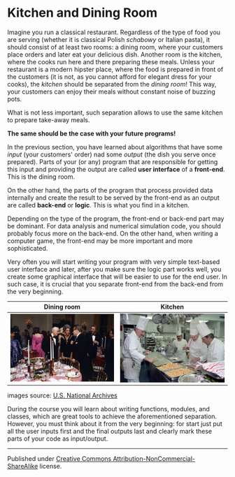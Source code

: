 # Kitchen and Dining Room

Imagine you run a classical restaurant. Regardless of the type of food you are serving (whether it is classical Polish *schabowy* or Italian pasta), it should consist of at least two rooms: a dining room, where your customers place orders and later eat your delicious dish. Another room is the kitchen, where the cooks run here and there preparing these meals. Unless your restaurant is a modern hipster place, where the food is prepared in front of the customers (it is not, as you cannot afford for elegant dress for your cooks), the *kitchen* should be separated from the *dining room*! This way, your customers can enjoy their meals without constant noise of buzzing pots.

What is not less important, such separation allows to use the same kitchen to prepare take-away meals.

**The same should be the case with your future programs!**

In the previous section, you have learned about algorithms that have some *input* (your customers' order) nad some *output* (the dish you serve once prepared). Parts of your (or any) program that are responsible for getting this input and providing the output are called **user interface** of a **front-end**. This is the dining room.

On the other hand, the parts of the program that process provided data internally and create the result to be served by the front-end as an output are called **back-end** or **logic**. This is what you find in a kitchen.

Depending on the type of the program, the front-end or back-end part may be dominant. For data analysis and numerical simulation code, you should probably focus more on the back-end. On the other hand, when writing a computer game, the front-end may be more important and more sophisticated.

Very often you will start writing your program with very simple text-based user interface and later, after you make sure the logic part works well, you create some graphical interface that will be easier to use for the end user. In such case, it is crucial that you separate front-end from the back-end from the very beginning.

| Dining room                                                | Kitchen                                                    |
| ---------------------------------------------------------- | ---------------------------------------------------------- |
| <img alt="Dining room" src="dining-room.jpg" width="320"/> | <img alt="Kitchen" src="kitchen.jpg" width="320"/> |
images source: [U.S. National Archives](https://nara.getarchive.net/)                     

During the course you will learn about writing functions, modules, and classes, which are great tools to achieve the aforementioned separation. However, you must think about it from the very beginning: for start just put all the user inputs first and the final outputs last and clearly mark these parts of your code as input/output.

<hr/>

Published under [Creative Commons Attribution-NonCommercial-ShareAlike](https://creativecommons.org/licenses/by-nc-sa/4.0/) license.
